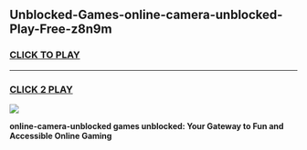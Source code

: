 
## Unblocked-Games-online-camera-unblocked-Play-Free-z8n9m
<h3>
<a href="https://premium76.site?title=online-camera-unblocked&ref=18A1">CLICK TO PLAY</a></h3>
<hr>

<h3>
<a href="https://premium76.site?title=online-camera-unblocked&ref=18A1">CLICK 2 PLAY</a>
  
</h3>

<a href="https://premium76.site?title=online-camera-unblocked&ref=18A1"><img src="https://clearcache.store/games.png"></a>


**online-camera-unblocked games unblocked: Your Gateway to Fun and Accessible Online Gaming**

